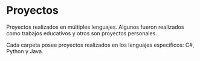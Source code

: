 # Proyectos
Proyectos realizados en múltiples lenguajes. Algunos fueron realizados como trabajos educativos y otros son proyectos personales.

Cada carpeta posee proyectos realizados en los lenguajes específicos: C#, Python y Java.
